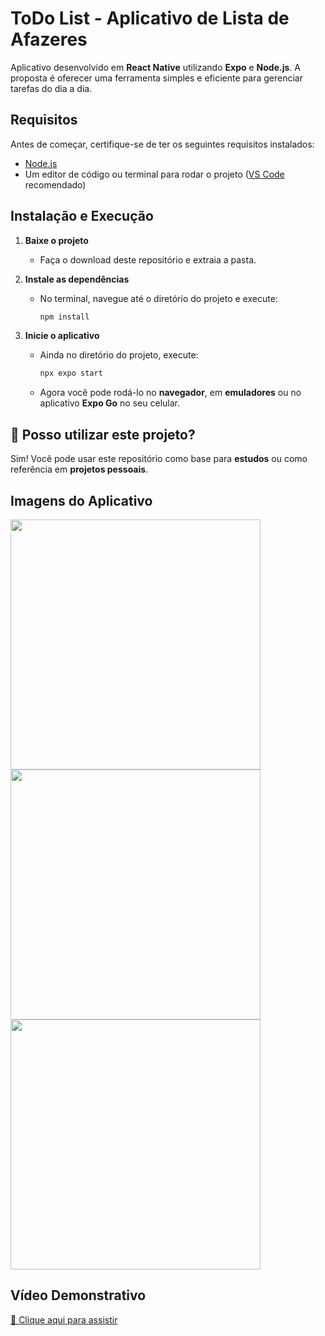 #  ToDo List - Aplicativo de Lista de Afazeres  

Aplicativo desenvolvido em **React Native** utilizando **Expo** e **Node.js**. A proposta é oferecer uma ferramenta simples e eficiente para gerenciar tarefas do dia a dia.  

##  Requisitos  

Antes de começar, certifique-se de ter os seguintes requisitos instalados:  
- [Node.js](https://nodejs.org/)  
- Um editor de código ou terminal para rodar o projeto ([VS Code](https://code.visualstudio.com/) recomendado)  

##  Instalação e Execução  

1. **Baixe o projeto**  
   - Faça o download deste repositório e extraia a pasta.  

2. **Instale as dependências**  
   - No terminal, navegue até o diretório do projeto e execute:  
     ```sh
     npm install
     ```  

3. **Inicie o aplicativo**  
   - Ainda no diretório do projeto, execute:  
     ```sh
     npx expo start
     ```  
   - Agora você pode rodá-lo no **navegador**, em **emuladores** ou no aplicativo **Expo Go** no seu celular.  

## 📌 Posso utilizar este projeto?  

Sim! Você pode usar este repositório como base para **estudos** ou como referência em **projetos pessoais**.  

##  Imagens do Aplicativo  

<img src="https://github.com/user-attachments/assets/39a5220e-7200-444b-b95e-14935eaccf30" width="400">  
<img src="https://github.com/user-attachments/assets/ea48b81a-6808-43b0-a7b9-d22b501241cb" width="400">  
<img src="https://github.com/user-attachments/assets/b730a1a5-3e6a-4ef7-bfe2-2e974888135b" width="400">  

##  Vídeo Demonstrativo  

[🔗 Clique aqui para assistir](https://github.com/user-attachments/assets/9e23f65a-9d2f-40f7-8605-4d1c27dc4bee)  
